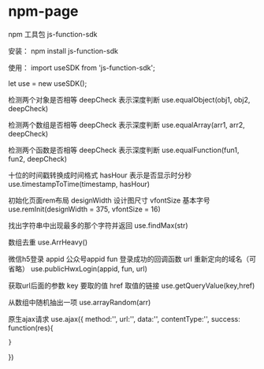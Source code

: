 # npm-page
npm 工具包 js-function-sdk

安装：
npm install js-function-sdk


使用：
import useSDK from 'js-function-sdk';

let use = new useSDK();


检测两个对象是否相等
deepCheck  表示深度判断
use.equalObject(obj1, obj2, deepCheck)


检测两个数组是否相等
deepCheck  表示深度判断
use.equalArray(arr1, arr2, deepCheck)


检测两个函数是否相等
deepCheck  表示深度判断
use.equalFunction(fun1, fun2, deepCheck)


十位的时间戳转换成时间格式
hasHour 表示是否显示时分秒
use.timestampToTime(timestamp, hasHour)


初始化页面rem布局
designWidth   设计图尺寸
vfontSize     基本字号
use.remInit(designWidth = 375, vfontSize = 16)


找出字符串中出现最多的那个字符并返回
use.findMax(str)


数组去重
use.ArrHeavy()


微信h5登录
appid       公众号appid
fun         登录成功的回调函数
url         重新定向的域名（可省略）
use.publicHwxLogin(appid, fun, url)



获取url后面的参数
key         要取的值
href        取值的链接
use.getQueryValue(key,href)


从数组中随机抽出一项
use.arrayRandom(arr)


原生ajax请求
use.ajax({
    method:'',
    url:'',
    data:'',
    contentType:'',
    success: function(res){
        
    }
})